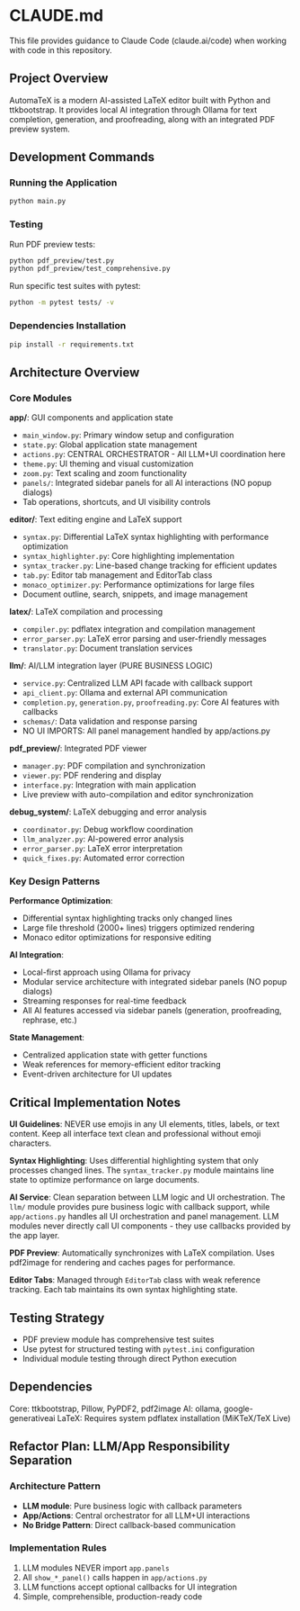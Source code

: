 # CLAUDE.md

This file provides guidance to Claude Code (claude.ai/code) when working with code in this repository.

## Project Overview

AutomaTeX is a modern AI-assisted LaTeX editor built with Python and ttkbootstrap. It provides local AI integration through Ollama for text completion, generation, and proofreading, along with an integrated PDF preview system.

## Development Commands

### Running the Application
```bash
python main.py
```

### Testing
Run PDF preview tests:
```bash
python pdf_preview/test.py
python pdf_preview/test_comprehensive.py
```

Run specific test suites with pytest:
```bash
python -m pytest tests/ -v
```

### Dependencies Installation
```bash
pip install -r requirements.txt
```

## Architecture Overview

### Core Modules

**app/**: GUI components and application state
- `main_window.py`: Primary window setup and configuration  
- `state.py`: Global application state management
- `actions.py`: CENTRAL ORCHESTRATOR - All LLM+UI coordination here
- `theme.py`: UI theming and visual customization
- `zoom.py`: Text scaling and zoom functionality
- `panels/`: Integrated sidebar panels for all AI interactions (NO popup dialogs)
- Tab operations, shortcuts, and UI visibility controls

**editor/**: Text editing engine and LaTeX support
- `syntax.py`: Differential LaTeX syntax highlighting with performance optimization
- `syntax_highlighter.py`: Core highlighting implementation
- `syntax_tracker.py`: Line-based change tracking for efficient updates
- `tab.py`: Editor tab management and EditorTab class
- `monaco_optimizer.py`: Performance optimizations for large files
- Document outline, search, snippets, and image management

**latex/**: LaTeX compilation and processing
- `compiler.py`: pdflatex integration and compilation management
- `error_parser.py`: LaTeX error parsing and user-friendly messages
- `translator.py`: Document translation services

**llm/**: AI/LLM integration layer (PURE BUSINESS LOGIC)
- `service.py`: Centralized LLM API facade with callback support
- `api_client.py`: Ollama and external API communication
- `completion.py`, `generation.py`, `proofreading.py`: Core AI features with callbacks
- `schemas/`: Data validation and response parsing
- NO UI IMPORTS: All panel management handled by app/actions.py

**pdf_preview/**: Integrated PDF viewer
- `manager.py`: PDF compilation and synchronization
- `viewer.py`: PDF rendering and display
- `interface.py`: Integration with main application
- Live preview with auto-compilation and editor synchronization

**debug_system/**: LaTeX debugging and error analysis
- `coordinator.py`: Debug workflow coordination
- `llm_analyzer.py`: AI-powered error analysis
- `error_parser.py`: LaTeX error interpretation
- `quick_fixes.py`: Automated error correction

### Key Design Patterns

**Performance Optimization**: 
- Differential syntax highlighting tracks only changed lines
- Large file threshold (2000+ lines) triggers optimized rendering
- Monaco editor optimizations for responsive editing

**AI Integration**:
- Local-first approach using Ollama for privacy
- Modular service architecture with integrated sidebar panels (NO popup dialogs)
- Streaming responses for real-time feedback
- All AI features accessed via sidebar panels (generation, proofreading, rephrase, etc.)

**State Management**:
- Centralized application state with getter functions
- Weak references for memory-efficient editor tracking
- Event-driven architecture for UI updates

## Critical Implementation Notes

**UI Guidelines**: NEVER use emojis in any UI elements, titles, labels, or text content. Keep all interface text clean and professional without emoji characters.

**Syntax Highlighting**: Uses differential highlighting system that only processes changed lines. The `syntax_tracker.py` module maintains line state to optimize performance on large documents.

**AI Service**: Clean separation between LLM logic and UI orchestration. The `llm/` module provides pure business logic with callback support, while `app/actions.py` handles all UI orchestration and panel management. LLM modules never directly call UI components - they use callbacks provided by the app layer.

**PDF Preview**: Automatically synchronizes with LaTeX compilation. Uses pdf2image for rendering and caches pages for performance.

**Editor Tabs**: Managed through `EditorTab` class with weak reference tracking. Each tab maintains its own syntax highlighting state.

## Testing Strategy

- PDF preview module has comprehensive test suites
- Use pytest for structured testing with `pytest.ini` configuration
- Individual module testing through direct Python execution

## Dependencies

Core: ttkbootstrap, Pillow, PyPDF2, pdf2image
AI: ollama, google-generativeai
LaTeX: Requires system pdflatex installation (MiKTeX/TeX Live)

## Refactor Plan: LLM/App Responsibility Separation

### Architecture Pattern
- **LLM module**: Pure business logic with callback parameters
- **App/Actions**: Central orchestrator for all LLM+UI interactions
- **No Bridge Pattern**: Direct callback-based communication

### Implementation Rules
1. LLM modules NEVER import `app.panels`
2. All `show_*_panel()` calls happen in `app/actions.py`
3. LLM functions accept optional callbacks for UI integration
4. Simple, comprehensible, production-ready code